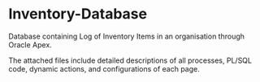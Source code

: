 # Inventory-Database
Database containing Log of Inventory Items in an organisation through Oracle Apex.

The attached files include detailed descriptions of all processes, PL/SQL code, dynamic actions, and configurations of each page.
